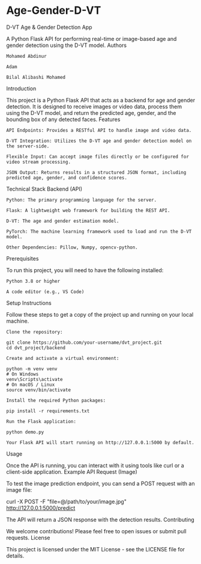 # Age-Gender-D-VT
D-VT Age & Gender Detection App

A Python Flask API for performing real-time or image-based age and gender detection using the D-VT model.
Authors

    Mohamed Abdinur

    Adam

    Bilal Alibashi Mohamed

Introduction

This project is a Python Flask API that acts as a backend for age and gender detection. It is designed to receive images or video data, process them using the D-VT model, and return the predicted age, gender, and the bounding box of any detected faces.
Features

    API Endpoints: Provides a RESTful API to handle image and video data.

    D-VT Integration: Utilizes the D-VT age and gender detection model on the server-side.

    Flexible Input: Can accept image files directly or be configured for video stream processing.

    JSON Output: Returns results in a structured JSON format, including predicted age, gender, and confidence scores.

Technical Stack
Backend (API)

    Python: The primary programming language for the server.

    Flask: A lightweight web framework for building the REST API.

    D-VT: The age and gender estimation model.

    PyTorch: The machine learning framework used to load and run the D-VT model.

    Other Dependencies: Pillow, Numpy, opencv-python.

Prerequisites

To run this project, you will need to have the following installed:

    Python 3.8 or higher

    A code editor (e.g., VS Code)

Setup Instructions

Follow these steps to get a copy of the project up and running on your local machine.

    Clone the repository:

    git clone https://github.com/your-username/dvt_project.git
    cd dvt_project/backend

    Create and activate a virtual environment:

    python -m venv venv
    # On Windows
    venv\Scripts\activate
    # On macOS / Linux
    source venv/bin/activate

    Install the required Python packages:

    pip install -r requirements.txt

    Run the Flask application:

    python demo.py

    Your Flask API will start running on http://127.0.0.1:5000 by default.

Usage

Once the API is running, you can interact with it using tools like curl or a client-side application.
Example API Request (Image)

To test the image prediction endpoint, you can send a POST request with an image file:

curl -X POST -F "file=@/path/to/your/image.jpg" http://127.0.0.1:5000/predict

The API will return a JSON response with the detection results.
Contributing

We welcome contributions! Please feel free to open issues or submit pull requests.
License

This project is licensed under the MIT License - see the LICENSE file for details.
